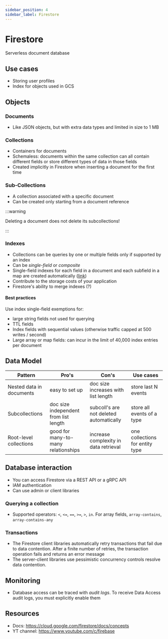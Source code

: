 ```yaml
---
sidebar_position: 4
sidebar_label: Firestore
---
```


# Firestore

Serverless document database

## Use cases

- Storing user profiles
- Index for objects used in GCS

## Objects

### Documents

- Like JSON objects, but with extra data types and limited in size to 1 MB

### Collections

- Containers for documents
- Schemaless: documents within the same collection can all contain different fields or store different types of data in those fields
- Created implicitly in Firestore when inserting a document for the first time

### Sub-Collections

- A collection associated with a specific document
- Can be created only starting from a document reference 

:::warning

Deleting a document does not delete its subcollections!

:::

### Indexes

- Collections can be queries by one or multiple fields only if supported by an index
- Can be *single-field* or *composite*
- Single-field indexes for each field in a document and each subfield in a map are created automatically ([link](https://cloud.google.com/firestore/docs/concepts/index-overview#automatic_indexing))
- Contribute to the storage costs of your application
- Firestore's ability to merge indexes (?)

#### Best practices

Use index single-field exemptions for:
- large string fields not used for querying
- TTL fields
- Index fields with sequential values (otherwise traffic capped at 500 writes / second)
- Large array or map fields: can incur in the limit of 40,000 index entries per document

## Data Model

| Pattern                  | Pro's                                 | Con's                                   | Use cases                       |
| ------------------------ | ------------------------------------- | --------------------------------------- | ------------------------------- |
| Nested data in documents | easy to set up                        | doc size increases with list length     | store last N events             |
| Subcollections           | doc size independent from list length | subcoll's are not deleted automatically | store all events of a type      |
| Root-level collections   | good for many-to-many relationships   | increase complexity in data retrieval   | one collections for entity type |

## Database interaction

- You can access Firestore via a REST API or a gRPC API
- IAM authentication
- Can use admin or client libraries

### Querying a collection

- Supported operators: `<`, `<=`, `==`, `>=`, `>`, `in`. For array fields, `array-contains`, `array-contains-any`

### Transactions

- The Firestore client libraries automatically retry transactions that fail due to data contention. After a finite number of retries, the transaction operation fails and returns an error message
- The server-client libraries use pessimistic concurrency controls resolve data contention.

## Monitoring

- Database access can be traced with *audit logs*. To receive Data Access audit logs, you must explicitly enable them
## Resources

- Docs: https://cloud.google.com/firestore/docs/concepts
- YT channel: https://www.youtube.com/c/firebase